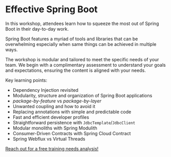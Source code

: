 # Effective Spring Boot

In this workshop, attendees learn how to squeeze the most out of Spring Boot in their day-to-day work. 

Spring Boot features a myriad of tools and libraries that can be overwhelming especially when same things can be achieved in multiple ways.

The workshop is modular and tailored to meet the specific needs of your team. We begin with a complimentary assessment to understand your goals and expectations, ensuring the content is aligned with your needs.

Key learning points:
- Dependency Injection revisited
- Modularity, structure and organization of Spring Boot applications
- _package-by-feature_ vs _package-by-layer_
- Unwanted coupling and how to avoid it
- Replacing annotations with simple and predictable code
- Fast and efficient developer profiles
- Straightforward persistence with `JdbcTemplate`/`JdbcClient`
- Modular monoliths with Spring Modulith
- Consumer-Driven Contracts with Spring Cloud Contract
- Spring Webflux vs Virtual Threads

<a href="mailto:contact@4comprehension.com">Reach out for a free training needs analysis!</a>
